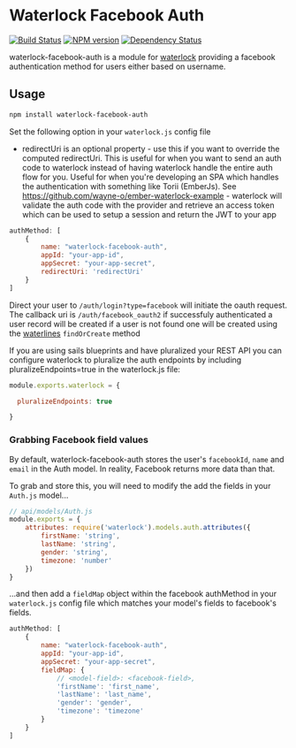 # Waterlock Facebook Auth

[![Build Status](http://img.shields.io/travis/waterlock/waterlock-facebook-auth.svg?style=flat)](https://travis-ci.org/waterlock/waterlock-facebook-auth) [![NPM version](http://img.shields.io/npm/v/waterlock-facebook-auth.svg?style=flat)](http://badge.fury.io/js/waterlock-facebook-auth) [![Dependency Status](http://img.shields.io/gemnasium/davidrivera/waterlock-facebook-auth.svg?style=flat)](https://gemnasium.com/davidrivera/waterlock-facebook-auth)

waterlock-facebook-auth is a module for [waterlock](http://waterlock.ninja/)
providing a facebook authentication method for users either based on username.

## Usage

```bash
npm install waterlock-facebook-auth
```

Set the following option in your `waterlock.js` config file

 - redirectUri is an optional property - use this if you want to override the computed redirectUri. This is useful for when you want to send an auth code to waterlock instead of having waterlock handle the entire auth flow for you. Useful for when you're developing an SPA which handles the authentication with something like Torii (EmberJs). See https://github.com/wayne-o/ember-waterlock-example - waterlock will validate the auth code with the provider and retrieve an access token which can be used to setup a session and return the JWT to your app

```js
authMethod: [
	{
		name: "waterlock-facebook-auth",
		appId: "your-app-id",
		appSecret: "your-app-secret",
		redirectUri: 'redirectUri'
	}
]
```

Direct your user to `/auth/login?type=facebook` will initiate the oauth request. The callback uri is `/auth/facebook_oauth2` if successfuly authenticated a user record will be created if a user is not found one will be created using the [waterlines](https://github.com/balderdashy/waterline) `findOrCreate` method

If you are using sails blueprints and have pluralized your REST API you can configure waterlock to pluralize the auth endpoints by including pluralizeEndpoints=true in the waterlock.js file:

```js
module.exports.waterlock = {

  pluralizeEndpoints: true

}
```

### Grabbing Facebook field values

By default, waterlock-facebook-auth stores the user's `facebookId`, `name` and `email` in the Auth model. In reality, Facebook returns more data than that.

To grab and store this, you will need to modify the add the fields in your `Auth.js` model...

```js
// api/models/Auth.js
module.exports = {
	attributes: require('waterlock').models.auth.attributes({
		firstName: 'string',
		lastName: 'string',
		gender: 'string',
		timezone: 'number'
	})
}
```

...and then add a `fieldMap` object within the facebook authMethod in your `waterlock.js` config file which matches your model's fields to facebook's fields.

```js
authMethod: [
	{
		name: "waterlock-facebook-auth",
		appId: "your-app-id",
		appSecret: "your-app-secret",
		fieldMap: {
			// <model-field>: <facebook-field>,
			'firstName': 'first_name',
			'lastName': 'last_name',
			'gender': 'gender',
			'timezone': 'timezone'
		}
	}
]
```
